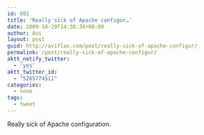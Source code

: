 ```yaml
---
id: 681
title: 'Really sick of Apache configur…'
date: 2009-10-29T14:38:34+00:00
author: Avi
layout: post
guid: http://aviflax.com/post/really-sick-of-apache-configur/
permalink: /post/really-sick-of-apache-configur/
aktt_notify_twitter:
  - 'yes'
aktt_twitter_id:
  - "5265774511"
categories:
  - none
tags:
  - tweet
---
```

Really sick of Apache configuration.